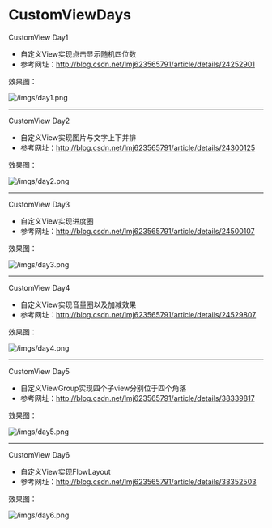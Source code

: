 # CustomViewDays

CustomView Day1

* 自定义View实现点击显示随机四位数
* 参考网址：http://blog.csdn.net/lmj623565791/article/details/24252901

效果图：

![/imgs/day1.png](/imgs/day1.png)

- - -

CustomView Day2

* 自定义View实现图片与文字上下并排
* 参考网址：http://blog.csdn.net/lmj623565791/article/details/24300125

效果图：

![/imgs/day2.png](/imgs/day2.png)

- - -

CustomView Day3

* 自定义View实现进度圈
* 参考网址：http://blog.csdn.net/lmj623565791/article/details/24500107

效果图：

![/imgs/day3.png](/imgs/day3.png)

- - -

CustomView Day4

* 自定义View实现音量圈以及加减效果
* 参考网址：http://blog.csdn.net/lmj623565791/article/details/24529807

效果图：

![/imgs/day4.png](/imgs/day4.png)

- - -

CustomView Day5

* 自定义ViewGroup实现四个子view分别位于四个角落
* 参考网址：http://blog.csdn.net/lmj623565791/article/details/38339817

效果图：

![/imgs/day5.png](/imgs/day5.png)

- - -

CustomView Day6

* 自定义View实现FlowLayout
* 参考网址：http://blog.csdn.net/lmj623565791/article/details/38352503

效果图：

![/imgs/day6.png](/imgs/day6.png)